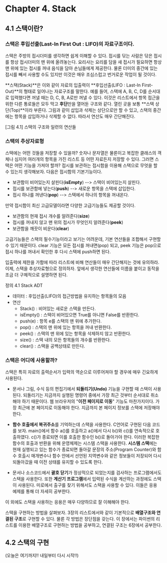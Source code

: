 


# Chapter 4. Stack

## 4.1 스택이란?

### 스택은 후입선출(Last-In First Out : LIFO)의 자료구조이다.

스택은 주방의 접시더미를 생각하면 쉽게 이해할 수 있다. 접시를 닦는 사람은 닦은 접시를 항상 접시더미의 맨 위에 올려놓는다. 요리사는 요리를 담을 새 접시가 필요하면 항상 맨 위에 있는 접시를 꺼내 음식을 담아 손님들에게 제공한다. 물론 더미의 중간에 있는 접시를 빼서 사용할 수도 있지만 이것은 매우 조심스럽고 번거로운 작업이 될 것이다.





**스택(Stack)**은 이와 같이 자료의 입출력이 **후입선출(LIFO : Last-In First-Out)**의 형태로 일어나는 자료구조를 말한다. 예를 들어, 스택에 A, B, C, D를 순서대로 입력했다면 꺼낼 때는 D, C, B, A로만 꺼낼 수 있다. 이것은 리스트에서 항목 접근을 위한 다른 통로들은 모두 막고 **후단**만을 열어둔 구조와 같다. 열린 곳을 보통 **스택 상단(Top)**이라 부른다. 그림과 같이 삽입과 삭제는 상단으로만 할 수 있고, 스택의 중간에는 항목을 삽입하거나 삭제할 수 없다. 따라서 연산도 매우 간단해진다.

[그림 4.1] 스택의 구조와 일련의 연산들



### 스택의 추상자료형

스택에는 어떤 것들을 저장할 수 있을까? 숫자나 문자열은 물론이고 복잡한 클래스의 객체나 심지어 여러개의 항목을 가진 리스트 등 어떤 자료든지 저장할 수 있다. 그러면 스택은 어떤 기능을 가져야 할까? 접시를 보관하는 접시함을 이용해 스택으로 무엇을 할 수 있는지 생각해보자. 다음은 접시함의 기본기능이다.

* 보관함이 비어있는지 살핀다(**isEmpty**) --> 스택이 비어있는지 살핀다.
* 접시를 보관함에 넣는다(**push**) --> 새로운 항목을 스택에 삽입한다.
* 접시 하나를 꺼낸다(**pop**) --> 스택에서 하나의 항목을 꺼내온다.

만약 접시함이 최신 고급모델이라면 다양한 고급기능들도 제공할 것이다.

* 보관함의 현재 접시 개수를 알려준다(**size**)
* 접시를 꺼내지 않고 맨 위의 접시가 무엇인지 알려준다(**peek**)
* 보관함을 깨끗이 비운다(**clear**)

고급기능들은 스택의 필수기능이라고 보기는 어려운데, 기본 연산들을 조합해서 구현할 수 있기 때문이다. clear 기능은 모든 접시를 꺼내면(pop) 되고, peek 기능은 pop으로 접시 하나를 꺼내서 확인한 후 다시 스택에 push하면 된다.

입출력에 제한을 가함에 따라 리스트에 비해 연산들이 매우 간단해지는 것에 유의하라. 이제, 스택을 추상자료형으로 정의하자. 앞에서 생각한 연산들에 이름을 붙이고 동작을 조금 더 구체적으로 설명하면 된다.


정의 4.1 Stack ADT

* 데이터 : 후입선출(LIFO)의 접근방법을 유지하는 항목들의 모음
* 연산
    - Stack() : 비어있는 새로운 스택을 만든다.
    - isEmpty() : 스택이 비어있으면 True를 아니면 False를 반환한다.
    - push(e) : 항목 e를 스택의 맨 위에 추가한다.
    - pop() : 스택의 맨 위에 있는 항목을 꺼내 반환한다.
    - peek() : 스택의 맨 위에 있는 항목을 삭제하지 않고 반환한다.
    - size() : 스택 내의 모든 항목들의 개수를 반환한다.
    - clear() : 스택을 공백상태로 만든다.


### 스택은 어디에 사용할까?

스택은 특히 자료의 출력순서가 입력의 역순으로 이루어져야 할 경우에 매우 긴요하게 사용된다.

* 문서나 그림, 수식 등의 편집기에서 **되돌리기(Undo)** 기능을 구현할 때 스택이 사용된다. 되돌리기는 지금까지 실행된 명령어 중에서 가장 최근 것부터 순서대로 취소해야 하기 때문이다. 웹 브라우저의 "**이전 페이지로 이동**" 기능도 마찬가지이다. 가장 최근에 본 페이지로 이동해야 한다. 지금까지 본 페이지 정보를 스택에 저장해야 한다.




* **함수 호출에서 복귀주소**를 기억하는데 스택을 사용한다. C언어로 구현된 다음 코드를 보자. main()에서 함수 a()를 호출하고 a()에서 다시 b()와 c()를 연속적으로 호출하였다. c()가 종료되면 이를 호출한 함수인 b()로 돌아가야 한다. 이러한 복잡한 함수의 호출과 반환을 위해 운영체제는 시스템 스택을 사용한다. **시스템 스택**에는 현재 실행되고 있는 함수가 종료되면 돌아갈 문장의 주소(Program Counter)와 함수 호출시 매개변수나 함수 안에서 선언된 지역변수와 같은 정보들이 저장되어 다시 되돌아갔을 때 이전 상태를 유지할 수 있도록 한다.




* 문서나 소스코드에서 **괄호 닫기**가 정상적으로 되었는지를 검사하는 프로그램에서도 스택을 사용한다. 또한 **계산기 프로그램**에서 입력된 수식을 계산하는 과정에도 스택이 사용된다. 미로에서 출구를 찾기 위해서도 스택을 사용할 수 있다. 이들은 응용 예제를 통해 더 자세히 공부한다.



이 외에도 스택을 사용하는 응용은 매우 다양하므로 잘 이해해야 한다.

스택을 구현하는 방법을 살펴보자. 3장의 리스트에서와 같이 기본적으로 **배열구조와 연결된 구조**로 구현할 수 있다. 물론 각 방법은 장단점을 갖는다. 이 장에서는 파이썬의 리스트를 이용한 배열구조로 구현하는 방법을 공부하고, 연결된 구조는 6장에서 공부한다.





## 4.2 스택의 구현

(오늘은 여기까지!! 내일부터 다시 시작!!)






















